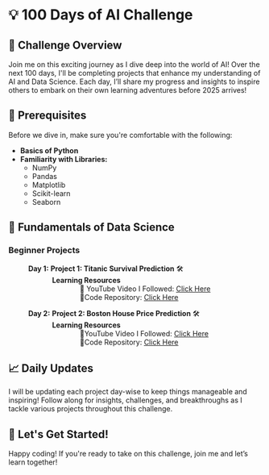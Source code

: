 # 💡 100 Days of AI Challenge

## 🚀 Challenge Overview
Join me on this exciting journey as I dive deep into the world of AI! Over the next 100 days, I'll be completing projects that enhance my understanding of AI and Data Science. Each day, I’ll share my progress and insights to inspire others to embark on their own learning adventures before 2025 arrives!

## 🎯 Prerequisites
Before we dive in, make sure you're comfortable with the following:

- **Basics of Python**
- **Familiarity with Libraries:**
  - NumPy
  - Pandas
  - Matplotlib
  - Scikit-learn
  - Seaborn

## 📅 Fundamentals of Data Science

### Beginner Projects

&nbsp;&nbsp;&nbsp;&nbsp;&nbsp;&nbsp;&nbsp;&nbsp;&nbsp;&nbsp;**Day 1:** **Project 1: Titanic Survival Prediction** 🛠️  
&nbsp;&nbsp;&nbsp;&nbsp;&nbsp;&nbsp;&nbsp;&nbsp;&nbsp;&nbsp;&nbsp;&nbsp;&nbsp;&nbsp;&nbsp;&nbsp;&nbsp;&nbsp;&nbsp;&nbsp;&nbsp;&nbsp;**Learning Resources**  
&nbsp;&nbsp;&nbsp;&nbsp;&nbsp;&nbsp;&nbsp;&nbsp;&nbsp;&nbsp;&nbsp;&nbsp;&nbsp;&nbsp;&nbsp;&nbsp;&nbsp;&nbsp;&nbsp;&nbsp;&nbsp;&nbsp;&nbsp;&nbsp;&nbsp;&nbsp;&nbsp;&nbsp;&nbsp;&nbsp;&nbsp;&nbsp;&nbsp;&nbsp;&nbsp;&nbsp;🎥 YouTube Video I Followed: [Click Here](https://youtu.be/Lgp14y9-U74?si=3bjJ13ATSHX9ueir)  
&nbsp;&nbsp;&nbsp;&nbsp;&nbsp;&nbsp;&nbsp;&nbsp;&nbsp;&nbsp;&nbsp;&nbsp;&nbsp;&nbsp;&nbsp;&nbsp;&nbsp;&nbsp;&nbsp;&nbsp;&nbsp;&nbsp;&nbsp;&nbsp;&nbsp;&nbsp;&nbsp;&nbsp;&nbsp;&nbsp;&nbsp;&nbsp;&nbsp;&nbsp;&nbsp;&nbsp;🔗Code Repository: [Click Here](https://github.com/roshni33/100-days-of-AI/tree/main)


&nbsp;&nbsp;&nbsp;&nbsp;&nbsp;&nbsp;&nbsp;&nbsp;&nbsp;&nbsp;**Day 2:** **Project 2: Boston House Price Prediction** 🛠️  
&nbsp;&nbsp;&nbsp;&nbsp;&nbsp;&nbsp;&nbsp;&nbsp;&nbsp;&nbsp;&nbsp;&nbsp;&nbsp;&nbsp;&nbsp;&nbsp;&nbsp;&nbsp;&nbsp;&nbsp;&nbsp;&nbsp;**Learning Resources**  
&nbsp;&nbsp;&nbsp;&nbsp;&nbsp;&nbsp;&nbsp;&nbsp;&nbsp;&nbsp;&nbsp;&nbsp;&nbsp;&nbsp;&nbsp;&nbsp;&nbsp;&nbsp;&nbsp;&nbsp;&nbsp;&nbsp;&nbsp;&nbsp;&nbsp;&nbsp;&nbsp;&nbsp;&nbsp;&nbsp;&nbsp;&nbsp;&nbsp;&nbsp;&nbsp;&nbsp;🎥YouTube Video I Followed: [Click Here](https://youtu.be/fw5rkjq4Tfo?si=_MmHrZz1WCKH6ge4)  
&nbsp;&nbsp;&nbsp;&nbsp;&nbsp;&nbsp;&nbsp;&nbsp;&nbsp;&nbsp;&nbsp;&nbsp;&nbsp;&nbsp;&nbsp;&nbsp;&nbsp;&nbsp;&nbsp;&nbsp;&nbsp;&nbsp;&nbsp;&nbsp;&nbsp;&nbsp;&nbsp;&nbsp;&nbsp;&nbsp;&nbsp;&nbsp;&nbsp;&nbsp;&nbsp;&nbsp;🔗Code Repository: [Click Here](https://github.com/roshni33/100-days-of-AI/tree/main)

## 📈 Daily Updates
I will be updating each project day-wise to keep things manageable and inspiring! Follow along for insights, challenges, and breakthroughs as I tackle various projects throughout this challenge.

## 🙌 Let's Get Started!
Happy coding! If you're ready to take on this challenge, join me and let’s learn together!
